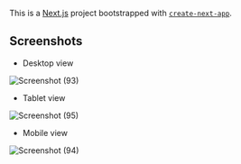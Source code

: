This is a [Next.js](https://nextjs.org/) project bootstrapped with [`create-next-app`](https://github.com/vercel/next.js/tree/canary/packages/create-next-app).

## Screenshots

- Desktop view

![Screenshot (93)](https://github.com/cjgv1809/Threads-clone/assets/57246901/c2690b0b-caba-4a65-81af-38090275274e)

- Tablet view

![Screenshot (95)](https://github.com/cjgv1809/Threads-clone/assets/57246901/461176e6-eb6b-426a-b237-4128a8e1d19c)

- Mobile view

![Screenshot (94)](https://github.com/cjgv1809/Threads-clone/assets/57246901/96a9b8f5-592b-4ca3-903d-1159d706feed)

